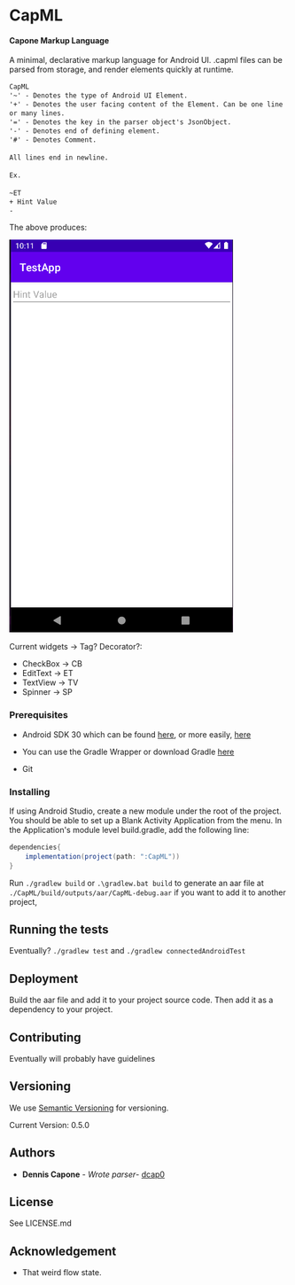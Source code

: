 # CapML
#### Capone Markup Language
A minimal, declarative markup language for Android UI. 
.capml files can be parsed from storage, and render elements quickly at runtime.

```
CapML
'~' - Denotes the type of Android UI Element.
'+' - Denotes the user facing content of the Element. Can be one line or many lines.
'=' - Denotes the key in the parser object's JsonObject.
'-' - Denotes end of defining element.
'#' - Denotes Comment.

All lines end in newline.

Ex.

~ET
+ Hint Value
-
```

The above produces:


![img.png](misc/img.png)

Current widgets -> Tag? Decorator?:
 - CheckBox -> CB
 - EditText -> ET
 - TextView -> TV
 - Spinner -> SP


### Prerequisites

 - Android SDK 30 which can be found [here](https://developer.android.com/studio/index.html#command-tools),
or more easily, [here](https://developer.android.com/studio)

 - You can use the Gradle Wrapper or download Gradle [here](https://gradle.org/install/)

 - Git

### Installing


If using Android Studio, create a new module under the root of the project.
You should be able to set up a Blank Activity Application from the menu.
In the Application's module level build.gradle, add the following line:

```groovy
dependencies{
    implementation(project(path: ":CapML"))
}
```

Run `./gradlew build` or `.\gradlew.bat build` to generate an aar file at
`./CapML/build/outputs/aar/CapML-debug.aar` if you want to add it to another project,

## Running the tests

Eventually? `./gradlew test` and `./gradlew connectedAndroidTest`

## Deployment

Build the aar file and add it to your project source code. 
Then add it as a dependency to your project.


## Contributing

Eventually will probably have guidelines

## Versioning

We use [Semantic Versioning](http://semver.org/) for versioning.

Current Version: 0.5.0

## Authors
- **Dennis Capone** - *Wrote parser*- 
  [dcap0](https://github.com/dcap0)
  
## License

See LICENSE.md

## Acknowledgement
 - That weird flow state.
